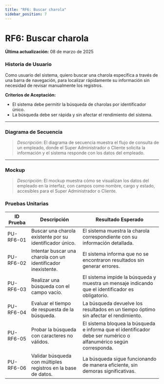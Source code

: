 ```yaml
---
title: "RF6: Buscar charola"  
sidebar_position: 7
---
```


# RF6: Buscar charola

**Última actualización:** 08 de marzo de 2025

### Historia de Usuario
Como usuario del sistema, quiero buscar una charola específica a través de una barra de navegación, para localizar rápidamente su información sin necesidad de revisar manualmente los registros.

  **Criterios de Aceptación:**
  - El sistema debe permitir la búsqueda de charolas por identificador único.
  - La búsqueda debe ser rápida y sin afectar el rendimiento del sistema.

---

### Diagrama de Secuencia

> *Descripción*: El diagrama de secuencia muestra el flujo de consulta de un empleado, donde el Super Administrador o Cliente solicita la información y el sistema responde con los datos del empleado.

---

### Mockup

> *Descripción*: El mockup muestra cómo se visualizan los datos del empleado en la interfaz, con campos como nombre, cargo y estado, accesibles para el Super Administrador o Cliente.

### Pruebas Unitarias 
| ID Prueba  | Descripción                                               | Resultado Esperado  |
|------------|-----------------------------------------------------------|---------------------|
| PU-RF6-01  | Buscar una charola existente por su identificador único.  | El sistema muestra la charola correspondiente con su información detallada. |
| PU-RF6-02  | Intentar buscar una charola con un identificador inexistente. | El sistema informa que no se encontraron resultados sin generar errores. |
| PU-RF6-03  | Realizar una búsqueda con el campo vacío.                 | El sistema impide la búsqueda y muestra un mensaje indicando que el identificador es obligatorio. |
| PU-RF6-04  | Evaluar el tiempo de respuesta de la búsqueda.            | La búsqueda devuelve los resultados en un tiempo óptimo sin afectar el rendimiento. |
| PU-RF6-05  | Probar la búsqueda con caracteres no válidos.             | El sistema bloquea la búsqueda e informa que el identificador debe ser numérico o alfanumérico según corresponda. |
| PU-RF6-06  | Validar búsqueda con múltiples registros en la base de datos. | La búsqueda sigue funcionando de manera eficiente, sin demoras significativas. |
